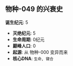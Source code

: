 ## 物种-049 的兴衰史

**诞生纪元**: 5
- **灭绝纪元**: 5
- **生命周期**: 0纪元
- **巅峰人口**: 0
- **起源**: 从 物种-000 变异而来
- **核心DNA**: `生命, 键合`

